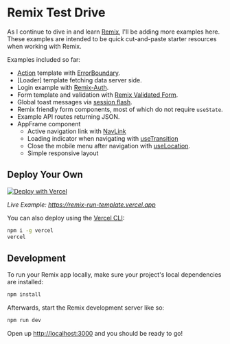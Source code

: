 # Remix Test Drive

As I continue to dive in and learn [Remix](https://remix.run/docs), I'll be adding more examples here. These examples are intended to be quick cut-and-paste starter resources when working with Remix.

Examples included so far:

- [Action](https://remix.run/docs/en/v1/hooks/use-action-data) template with [ErrorBoundary](https://remix.run/docs/en/1.14.1/route/error-boundary).
- [Loader] template fetching data server side.
- Login example with [Remix-Auth](https://github.com/sergiodxa/remix-auth).
- Form template and validation with [Remix Validated Form](https://github.com/sergiodxa/remix-auth-form).
- Global toast messages via [session flash](https://remix.run/docs/en/v1/utils/sessions#sessionflashkey-value).
- Remix friendly form components, most of which do not require `useState`.
- Example API routes returning JSON.
- AppFrame component
  - Active navigation link with [NavLink](https://remix.run/docs/en/1.14.1/components/nav-link)
  - Loading indicator when navigating with [useTransition](https://remix.run/docs/en/1.14.1/hooks/use-transition)
  - Close the mobile menu after navigation with [useLocation](https://remix.run/docs/en/1.14.1/other-api/react-router).
  - Simple responsive layout

## Deploy Your Own

[![Deploy with Vercel](https://vercel.com/button)](https://vercel.com/new/clone?repository-url=https://github.com/vercel/vercel/tree/main/examples/remix&template=remix)

_Live Example: https://remix-run-template.vercel.app_

You can also deploy using the [Vercel CLI](https://vercel.com/cli):

```sh
npm i -g vercel
vercel
```

## Development

To run your Remix app locally, make sure your project's local dependencies are installed:

```sh
npm install
```

Afterwards, start the Remix development server like so:

```sh
npm run dev
```

Open up [http://localhost:3000](http://localhost:3000) and you should be ready to go!

